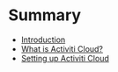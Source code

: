 # Summary

* [Introduction](README.md)
* [What is Activiti Cloud?](chapter1.md)
* [Setting up Activiti Cloud](setting-up-the-environment.md)

